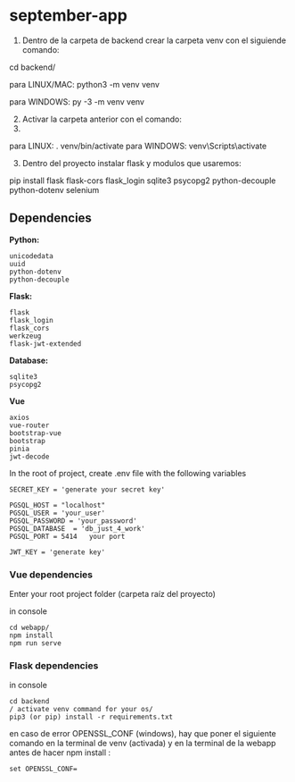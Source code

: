# september-app
1) Dentro de la carpeta de backend crear la carpeta venv con el siguiende comando:

cd backend/ 

para LINUX/MAC: python3 -m venv venv

para WINDOWS: py -3 -m venv venv

2) Activar la carpeta anterior con el comando:
3) 
para LINUX: . venv/bin/activate
para WINDOWS: venv\Scripts\activate

3) Dentro del proyecto instalar flask y modulos que usaremos:

pip install flask flask-cors flask_login sqlite3 psycopg2 python-decouple python-dotenv selenium


Dependencies
------------

**Python:**

    unicodedata
    uuid
    python-dotenv
    python-decouple


**Flask:**

    flask
    flask_login
    flask_cors
    werkzeug
    flask-jwt-extended

**Database:**

    sqlite3
    psycopg2

**Vue**

    axios
    vue-router
    bootstrap-vue
    bootstrap
    pinia
    jwt-decode





In the root of project, create .env file with the following variables

    SECRET_KEY = 'generate your secret key'

    PGSQL_HOST = "localhost"
    PGSQL_USER = 'your_user'
    PGSQL_PASSWORD = 'your_password'
    PGSQL_DATABASE  = 'db_just_4_work'
    PGSQL_PORT = 5414   your port

    JWT_KEY = 'generate key'



<h3>Vue dependencies</h3>

Enter your root project folder  (carpeta raíz del proyecto)


in console 

    cd webapp/ 
    npm install 
    npm run serve


<h3>Flask dependencies</h3>

in console

    cd backend
    / activate venv command for your os/
    pip3 (or pip) install -r requirements.txt
en caso de error OPENSSL_CONF (windows), hay que poner el siguiente comando en la terminal de venv (activada) y en la terminal de la webapp antes de hacer npm install : 

    set OPENSSL_CONF=
